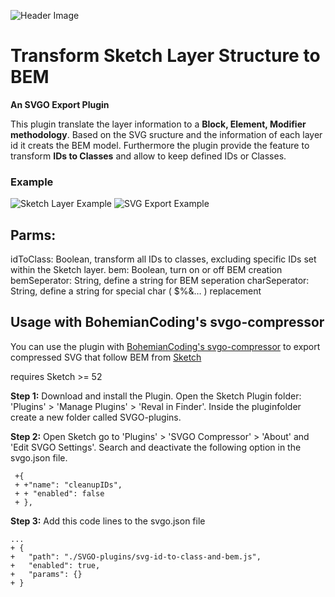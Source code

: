 ![Header Image](https://repository-images.githubusercontent.com/186617526/74d75b80-7676-11e9-8dfa-11c31e1e7615)

# Transform Sketch Layer Structure to BEM
**An SVGO Export Plugin**

This plugin translate the layer information to a **Block, Element, Modifier methodology**.
Based on the SVG sructure and the information of each layer id it creats the BEM model.
Furthermore the plugin provide the feature to transform **IDs to Classes** and allow to keep defined IDs or Classes.

### Example

![Sketch Layer Example](https://github.com/mLihs/svgo-id-to-class-and-bem/blob/master/src/img/example_a.png?raw=true)
![SVG Export Example](https://github.com/mLihs/svgo-id-to-class-and-bem/blob/master/src/img/example_b.png?raw=true)


## Parms:

idToClass: Boolean, transform all IDs to classes, excluding specific IDs set within the Sketch layer.
bem: Boolean, turn on or off BEM creation
bemSeperator: String, define a string for BEM seperation
charSeperator: String, define a string for special char ( $%&… ) replacement




## Usage with BohemianCoding's svgo-compressor

You can use the plugin with [BohemianCoding's svgo-compressor](https://github.com/BohemianCoding/svgo-compressor) to export   compressed SVG that follow BEM from [Sketch](https://www.sketch.com)

requires Sketch >= 52


**Step 1:**
Download and install the Plugin.
Open the Sketch Plugin folder: 'Plugins' > 'Manage Plugins' > 'Reval in Finder'. 
Inside the pluginfolder create a new folder called SVGO-plugins.

**Step 2:**
Open Sketch go to 'Plugins' > 'SVGO Compressor' > 'About' and 'Edit SVGO Settings'.
Search and deactivate the following option in the svgo.json file.

```
 +{
 + +"name": "cleanupIDs",
 + + "enabled": false
 + },
```

**Step 3:**
Add this code lines to the svgo.json file
```
...
+ {
+   "path": "./SVGO-plugins/svg-id-to-class-and-bem.js",
+   "enabled": true,
+   "params": {}
+ }

```

